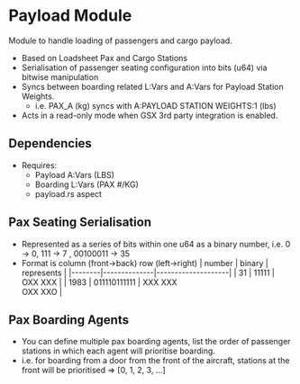 # Payload Module

Module to handle loading of passengers and cargo payload.
 - Based on Loadsheet Pax and Cargo Stations
 - Serialisation of passenger seating configuration into bits (u64) via bitwise manipulation
 - Syncs between boarding related L:Vars and A:Vars for Payload Station Weights.
    - i.e. PAX_A (kg) syncs with A:PAYLOAD STATION WEIGHTS:1 (lbs)
 - Acts in a read-only mode when GSX 3rd party integration is enabled.

## Dependencies
 - Requires:
   - Payload A:Vars (LBS)
   - Boarding L:Vars (PAX #/KG)
   - payload.rs aspect

## Pax Seating Serialisation
 - Represented as a series of bits within one u64 as a binary number, i.e. 0 -> 0, 111 -> 7 , 00100011 -> 35
 - Format is column (front->back) row (left->right)
    | number | binary       | represents         |
    |--------|--------------|--------------------|
    | 31     | 11111        | OXX XXX            |
    | 1983   | 011110111111 | XXX XXX<br>OXX XXO |


## Pax Boarding Agents
 - You can define multiple pax boarding agents, list the order of passenger stations in which each agent will prioritise boarding.
 - i.e. for boarding from a door from the front of the aircraft, stations at the front will be prioritised => [0, 1, 2, 3, ...]
